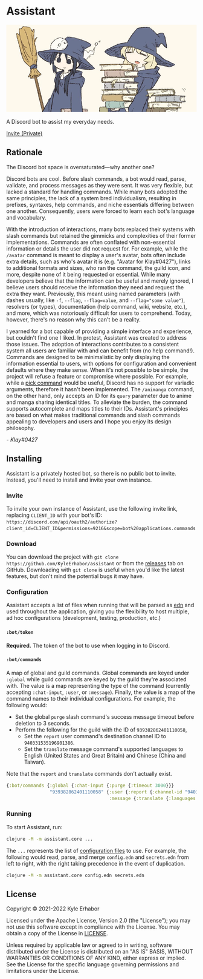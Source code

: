 # Assistant

![Banner](./banner.png)

A Discord bot to assist my everyday needs.

[Invite (Private)](https://discord.com/api/oauth2/authorize?client_id=856158596344709130&permissions=9216&scope=bot%20applications.commands)

## Rationale

The Discord bot space is oversaturated—why another one?

Discord bots are cool. Before slash commands, a bot would read, parse, validate, and process messages as they were sent.
It was very flexible, but lacked a standard for handling commands. While many bots adopted the same principles, the lack
of a system bred individualism, resulting in prefixes, syntaxes, help commands, and niche essentials differing between
one another. Consequently, users were forced to learn each bot's language and vocabulary.

With the introduction of interactions, many bots replaced their systems with slash commands but retained the gimmicks
and complexities of their former implementations. Commands are often conflated with non-essential information or details
the user did not request for. For example, while the `/avatar` command is meant to display a user's avatar, bots often
include extra details, such as who's avatar it is (e.g. "Avatar for Klay#0427"), links to additional formats and sizes,
who ran the command, the guild icon, and more, despite none of it being requested or essential. While many developers
believe that the information can be useful and merely ignored, I believe users should receive the information they
need and request the extra they want. Previously, this meant using named parameters
(with dashes usually, like `-f`, `--flag`, `--flag=value`, and `--flag="some value"`), resolvers (or types),
documentation (help command, wiki, website, etc.), and more, which was notoriously difficult for users to comprehend.
Today, however, there's no reason why this can't be a reality.

<!-- "wanted" or "yearned for"? -->
I yearned for a bot capable of providing a simple interface and experience, but couldn't find one I liked. In protest,
Assistant was created to address those issues. The adoption of interactions contributes to a consistent system all users
are familiar with and can benefit from (no help command!). Commands are designed to be minimalistic by only displaying
the information essential to users, with options for configuration and convenient defaults where they make sense. When
it's not possible to be simple, the project will refuse a feature or compromise where possible. For example, while a
[pick command](https://github.com/KyleErhabor/assistant/issues/17) would be useful, Discord has no support for variadic
arguments, therefore it hasn't been implemented. The `/animanga` command, on the other hand, only accepts an ID for its
`query` parameter due to anime and manga sharing identical titles. To alleviate the burden, the command supports
autocomplete and maps titles to their IDs. Assistant's principles are based on what makes traditional commands and slash
commands appealing to developers and users and I hope you enjoy its design philosophy.

*- Klay#0427*

## Installing

Assistant is a privately hosted bot, so there is no public bot to invite. Instead, you'll need to install and invite
your own instance.

### Invite

To invite your own instance of Assistant, use the following invite link, replacing `CLIENT_ID` with your bot's ID:
`https://discord.com/api/oauth2/authorize?client_id=CLIENT_ID&permissions=9216&scope=bot%20applications.commands`

### Download

You can download the project with `git clone https://github.com/KyleErhabor/assistant` or from the
[releases](https://github.com/KyleErhabor/assistant/releases) tab on GitHub. Downloading with `git clone` is useful when
you'd like the latest features, but don't mind the potential bugs it may have.

### Configuration

Assistant accepts a list of files when running that will be parsed as [edn](https://github.com/edn-format/edn) and used
throughout the application, giving you the flexibility to host multiple, ad hoc configurations
(development, testing, production, etc.)

#### `:bot/token`

**Required.** The token of the bot to use when logging in to Discord.

#### `:bot/commands`

A map of global and guild commands. Global commands are keyed under `:global` while guild commands are keyed by the
guild they're associated with. The value is a map representing the type of the command
(currently accepting `:chat-input`, `:user`, or `:message`). Finally, the value is a map of the command names to their
individual configurations. For example, the following would:
- Set the global `purge` slash command's success message timeout before deletion to 3 seconds.
- Perform the following for the guild with the ID of `939382862401110058`,
  - Set the `report` user command's destination channel ID to `940331535196901386`.
  - Set the `translate` message command's supported languages to English (United States and Great Britain) and Chinese
  (China and Taiwan).

Note that the `report` and `translate` commands don't actually exist.
```clj
{:bot/commands {:global {:chat-input {:purge {:timeout 3000}}}
                "939382862401110058" {:user {:report {:channel-id "940331535196901386"}}
                                      :message {:translate {:languages [:en-US :en-GB :zh-CN :zh-TW]}}}}}
```

### Running

To start Assistant, run:

```sh
clojure -M -m assistant.core ...
```
The `...` represents the list of [configuration files](#configuration) to use. For example, the following would read,
parse, and merge `config.edn` and `secrets.edn` from left to right, with the right taking precedence in the event of
duplication.
```sh
clojure -M -m assistant.core config.edn secrets.edn
```

## License

Copyright © 2021-2022 Kyle Erhabor

Licensed under the Apache License, Version 2.0 (the "License"); you may not use this software except in compliance with
the License. You may obtain a copy of the License in [LICENSE](./LICENSE).

Unless required by applicable law or agreed to in writing, software distributed under the License is distributed on an
"AS IS" BASIS, WITHOUT WARRANTIES OR CONDITIONS OF ANY KIND, either express or implied. See the License for the specific
language governing permissions and limitations under the License.
